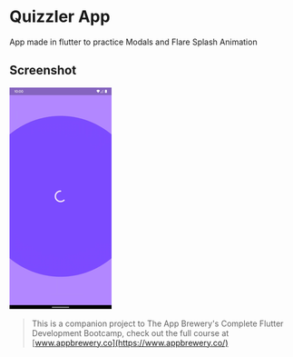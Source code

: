 # Quizzler App

App made in flutter to practice Modals and Flare Splash Animation

## Screenshot

![Screenshot](file.gif)


>This is a companion project to The App Brewery's Complete Flutter Development Bootcamp, check out the full course at [www.appbrewery.co](https://www.appbrewery.co/)

